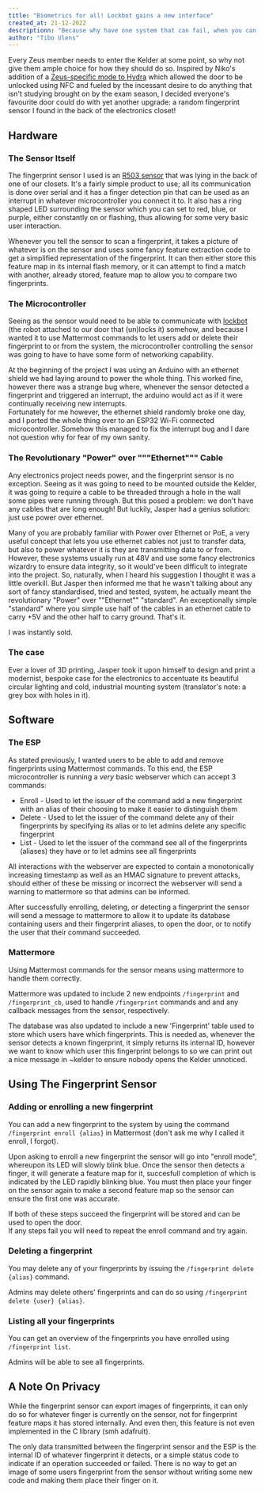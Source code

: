```yaml
---
title: "Biometrics for all! Lockbot gains a new interface"
created_at: 21-12-2022
descriptionn: "Because why have one system that can fail, when you can have several"
author: "Tibo Ulens"
---
```


Every Zeus member needs to enter the Kelder at some point, so why not give them
ample choice for how they should do so. Inspired by Niko's addition of a
[Zeus-specific mode to Hydra](https://zeus.gent/blog/21-22/zeus_modus_hydra/)
which allowed the door to be unlocked using NFC and fueled by the incessant
desire to do anything that isn't studying brought on by the exam season, I
decided everyone's favourite door could do with yet another upgrade: a random
fingerprint sensor I found in the back of the electronics closet!

## Hardware

### The Sensor Itself

The fingerprint sensor I used is an
[R503 sensor](https://www.adafruit.com/product/4651) that was lying in the back
of one of our closets. It's a fairly simple product to use; all its
communication is done over serial and it has a finger detection pin that can be
used as an interrupt in whatever microcontroller you connect it to. It also has
a ring shaped LED surrounding the sensor which you can set to red, blue, or
purple, either constantly on or flashing, thus allowing for some very basic
user interaction.

Whenever you tell the sensor to scan a fingerprint, it takes a picture of
whatever is on the sensor and uses some fancy feature extraction code to get a
simplified representation of the fingerprint. It can then either store this
feature map in its internal flash memory, or it can attempt to find a match
with another, already stored, feature map to allow you to compare two
fingerprints.

### The Microcontroller

Seeing as the sensor would need to be able to communicate with
[lockbot](https://github.com/zeusWPI/lockbot) (the robot attached to our door
that (un)locks it) somehow, and because I wanted it to use Mattermost commands
to let users add or delete their fingerprint to or from the system, the
microcontroller controlling the sensor was going to have to have some form of
networking capability.

At the beginning of the project I was using an Arduino with an ethernet shield
we had laying around to power the whole thing. This worked fine, however there
was a strange bug where, whenever the sensor detected a fingerprint and
triggered an interrupt, the arduino would act as if it were continually
receiving new interrupts. <br/>
Fortunately for me however, the ethernet shield randomly broke one day, and I
ported the whole thing over to an ESP32 Wi-Fi connected microcontroller.
Somehow this managed to fix the interrupt bug and I dare not question why
for fear of my own sanity.

### The Revolutionary "Power" over """Ethernet""" Cable

Any electronics project needs power, and the fingerprint sensor is no
exception. Seeing as it was going to need to be mounted outside the Kelder, it
was going to require a cable to be threaded through a hole in the wall some
pipes were running through. But this posed a problem: we don't have any cables
that are long enough! But luckily, Jasper had a genius solution: just use power
over ethernet.

Many of you are probably familiar with Power over Ethernet or PoE, a very
useful concept that lets you use ethernet cables not just to transfer data, but
also to power whatever it is they are transmitting data to or from. However,
these systems usually run at 48V and use some fancy electronics wizardry to
ensure data integrity, so it would've been difficult to integrate into the
project. So, naturally, when I heard his suggestion I thought it was a little
overkill. But Jasper then informed me that he wasn't talking about any sort of
fancy standardised, tried and tested, system, he actually meant the
revolutionary "Power" over ""Ethernet"" "standard". An exceptionally simple
"standard" where you simple use half of the cables in an ethernet cable to
carry +5V and the other half to carry ground. That's it.

I was instantly sold.

### The case

Ever a lover of 3D printing, Jasper took it upon himself to design and print a
modernist, bespoke case for the electronics to accentuate its beautiful
circular lighting and cold, industrial mounting system (translator's note: a
grey box with holes in it).

## Software

### The ESP

As stated previously, I wanted users to be able to add and remove fingerprints
using Mattermost commands. To this end, the ESP microcontroller is running a
*very* basic webserver which can accept 3 commands:

 - Enroll - Used to let the issuer of the command add a new fingerprint with an
            alias of their choosing to make it easier to distinguish them
 - Delete - Used to let the issuer of the command delete any of their
            fingerprints by specifying its alias or to let admins delete any
			specific fingerprint
 - List - Used to let the issuer of the command see all of the fingerprints
          (aliases) they have or to let admins see all fingerprints

All interactions with the webserver are expected to contain a monotonically
increasing timestamp as well as an HMAC signature to prevent attacks, should
either of these be missing or incorrect the webserver will send a warning to
mattermore so that admins can be informed.

After successfully enrolling, deleting, or detecting a fingerprint the sensor
will send a message to mattermore to allow it to update its database containing
users and their fingerprint aliases, to open the door, or to notify the user
that their command succeeded.

### Mattermore

Using Mattermost commands for the sensor means using mattermore to handle them
correctly.

Mattermore was updated to include 2 new endpoints `/fingerprint` and
`/fingerprint_cb`, used to handle `/fingerprint` commands and and any callback
messages from the sensor, respectively.

The database was also updated to include a new 'Fingerprint' table used to
store which users have which fingerprints. This is needed as, whenever the
sensor detects a known fingerprint, it simply returns its internal ID, however
we want to know which user this fingerprint belongs to so we can print out a
nice message in ~kelder to ensure nobody opens the Kelder unnoticed.

## Using The Fingerprint Sensor

### Adding or enrolling a new fingerprint

You can add a new fingerprint to the system by using the command
`/fingerprint enroll {alias}` in Mattermost (don't ask me why I called it
enroll, I forgot).

Upon asking to enroll a new fingerprint the sensor will go into "enroll mode",
whereupon its LED will slowly blink blue. Once the sensor then detects a
finger, it will generate a feature map for it, succesfull completion of which
is indicated by the LED rapidly blinking blue. You must then place your finger
on the sensor again to make a second feature map so the sensor can ensure the
first one was accurate.

If both of these steps succeed the fingerprint will be stored and can be used
to open the door. <br/>
If any steps fail you will need to repeat the enroll command and try again.

### Deleting a fingerprint

You may delete any of your fingerprints by issuing the
`/fingerprint delete {alias}` command.

Admins may delete others' fingerprints and can do so using
`/fingerprint delete {user} {alias}`.

### Listing all your fingerprints

You can get an overview of the fingerprints you have enrolled using
`/fingerprint list`.

Admins will be able to see all fingerprints.

## A Note On Privacy

While the fingerprint sensor can export images of fingerprints, it can only do
so for whatever finger is currently on the sensor, not for fingerprint
feature maps it has stored internally. And even then, this feature is not even
implemented in the C library (smh adafruit).

The only data transmitted between the fingerprint sensor and the ESP is the
internal ID of whatever fingerprint it detects, or a simple status code to
indicate if an operation succeeded or failed. There is no way to get an image
of some users fingerprint from the sensor without writing some new code and
making them place their finger on it.
